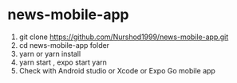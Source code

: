 # news-mobile-app
1. git clone https://github.com/Nurshod1999/news-mobile-app.git
2. cd news-mobile-app folder 
3. yarn or yarn install 
4. yarn start , expo start yarn 
5. Check with Android studio or Xcode or Expo Go mobile app
